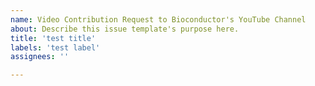 ```yaml
---
name: Video Contribution Request to Bioconductor's YouTube Channel
about: Describe this issue template's purpose here.
title: 'test title'
labels: 'test label'
assignees: ''

---
```



